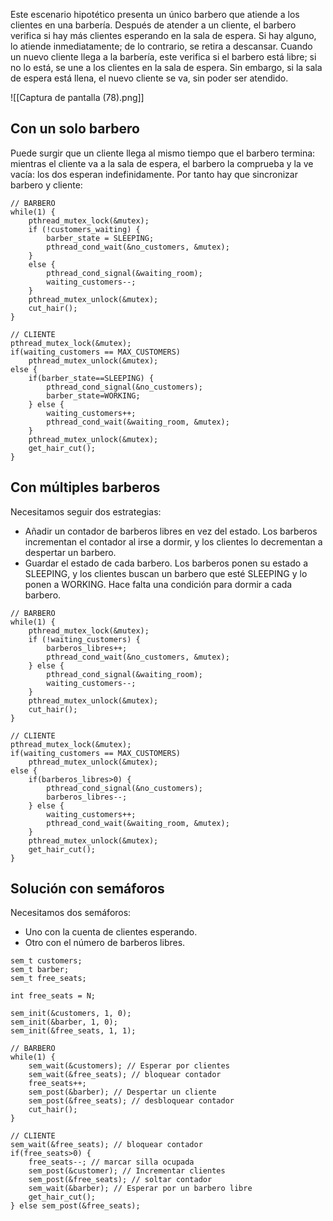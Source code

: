 Este escenario hipotético presenta un único barbero que atiende a los clientes en una barbería. Después de atender a un cliente, el barbero verifica si hay más clientes esperando en la sala de espera. Si hay alguno, lo atiende inmediatamente; de lo contrario, se retira a descansar. Cuando un nuevo cliente llega a la barbería, este verifica si el barbero está libre; si no lo está, se une a los clientes en la sala de espera. Sin embargo, si la sala de espera está llena, el nuevo cliente se va, sin poder ser atendido.

![[Captura de pantalla (78).png]]

## Con un solo barbero

Puede surgir que un cliente llega al mismo tiempo que el barbero termina: mientras el cliente va a la sala de espera, el barbero la comprueba y la ve vacía: los dos esperan indefinidamente. Por tanto hay que sincronizar barbero y cliente:

```
// BARBERO
while(1) {
	pthread_mutex_lock(&mutex);
	if (!customers_waiting) {
		barber_state = SLEEPING;
		pthread_cond_wait(&no_customers, &mutex);
	}
	else {
		pthread_cond_signal(&waiting_room);
		waiting_customers--;
	}
	pthread_mutex_unlock(&mutex);
	cut_hair();
}
```

``` 
// CLIENTE
pthread_mutex_lock(&mutex);
if(waiting_customers == MAX_CUSTOMERS)
	pthread_mutex_unlock(&mutex);
else {
	if(barber_state==SLEEPING) {
		pthread_cond_signal(&no_customers);
		barber_state=WORKING;
	} else {
		waiting_customers++;
		pthread_cond_wait(&waiting_room, &mutex);
	}
	pthread_mutex_unlock(&mutex);
	get_hair_cut();
}
```

## Con múltiples barberos

Necesitamos seguir dos estrategias:
- Añadir un contador de barberos libres en vez del estado. Los barberos incrementan el contador al irse a dormir, y los clientes lo decrementan a despertar un barbero.
- Guardar el estado de cada barbero. Los barberos ponen su estado a SLEEPING, y los clientes buscan un barbero que esté SLEEPING y lo ponen a WORKING. Hace falta una condición para dormir a cada barbero.

```
// BARBERO
while(1) {
	pthread_mutex_lock(&mutex);
	if (!waiting_customers) {
		barberos_libres++;
		pthread_cond_wait(&no_customers, &mutex);
	} else {
		pthread_cond_signal(&waiting_room);
		waiting_customers--;
	}
	pthread_mutex_unlock(&mutex);
	cut_hair();
}
```

```
// CLIENTE
pthread_mutex_lock(&mutex);
if(waiting_customers == MAX_CUSTOMERS)
	pthread_mutex_unlock(&mutex);
else {
	if(barberos_libres>0) {
		pthread_cond_signal(&no_customers);
		barberos_libres--;
	} else {
		waiting_customers++;
		pthread_cond_wait(&waiting_room, &mutex);
	}
	pthread_mutex_unlock(&mutex);
	get_hair_cut();
}
```

## Solución con semáforos

Necesitamos dos semáforos:
- Uno con la cuenta de clientes esperando.
- Otro con el número de barberos libres.

```
sem_t customers;
sem_t barber;
sem_t free_seats;

int free_seats = N;

sem_init(&customers, 1, 0);
sem_init(&barber, 1, 0);
sem_init(&free_seats, 1, 1);
```

```
// BARBERO
while(1) {
	sem_wait(&customers); // Esperar por clientes
	sem_wait(&free_seats); // bloquear contador
	free_seats++;
	sem_post(&barber); // Despertar un cliente
	sem_post(&free_seats); // desbloquear contador
	cut_hair();
}
```

```
// CLIENTE
sem_wait(&free_seats); // bloquear contador
if(free_seats>0) {
	free_seats--; // marcar silla ocupada
	sem_post(&customer); // Incrementar clientes
	sem_post(&free_seats); // soltar contador
	sem_wait(&barber); // Esperar por un barbero libre
	get_hair_cut();
} else sem_post(&free_seats);
```